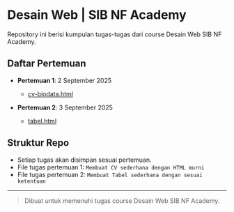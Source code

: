 # Desain Web | SIB NF Academy

Repository ini berisi kumpulan tugas-tugas dari course Desain Web SIB NF Academy.

## Daftar Pertemuan

- **Pertemuan 1**: 2 September 2025
  - [cv-biodata.html](https://github.com/firenzehiga/desain-web/blob/pertemuan-1/cv-biodata.html)

- **Pertemuan 2**: 3 September 2025
  - [tabel.html](tabel.html)

## Struktur Repo
- Setiap tugas akan disimpan sesuai pertemuan.
- File tugas pertemuan 1: `Membuat CV sederhana dengan HTML murni`
- File tugas pertemuan 2: `Membuat Tabel sederhana dengan sesuai ketentuan`

---

> Dibuat untuk memenuhi tugas course Desain Web SIB NF Academy.
